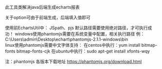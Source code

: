 此工具类解决java后端生成echarts报表


关于option可由于前端生成，后端填入值即可


使用前EchartsUtil中：
        JSpath、pjs 默认路径需要使用绝对路径，才可执行成功！
        windows使用phantomjs需要在系统变量中配置，相关执行路径 例：C:\Users\admin\Desktop\echart\phantomjs-2.1.1-windows\bin\
        linux使用phantomjs需要中文字体支持：  在centos中执行：yum install bitmap-fonts bitmap-fonts-cjk
                                          在ubuntu中执行：sudo apt-get install xfonts-wqy
        
        
注：phantomjs 各版本下载地址 https://phantomjs.org/download.html
   